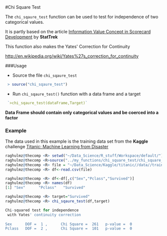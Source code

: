 #Chi Square Test

The `chi_sqaure_test` function can be used to test for independence of two categorical values.

It is partly based on the article [Information Value Concept in Scorecard Development](http://stattrek.com/chi-square-test/independence.aspx) by **StatTrek**

This function also makes the Yates' Correction for Continuity

http://en.wikipedia.org/wiki/Yates%27s_correction_for_continuity


###Usage

* Source the file `chi_sqaure_test` <br>

```R
 > source("chi_sqaure_test")
```

* Run `chi_sqaure_test()` function with a data frame and a target

```R
 `>chi_sqaure_test(dataFrame,Target)`
```
**Data Frame should contain only categorical values and be coerced into a factor**

### Example

The data used in this example is the training data set from the **Kaggle** challenge [Titanic: Machine Learning from Disaster](https://www.kaggle.com/c/titanic)

```R
raghulmz@thecomp <R> setwd("~/Data_Science/R_stuff/Workspace/default/")
raghulmz@thecomp <R>source("../my_functions/chi_square_test/chi_square_test.R")
raghulmz@thecomp <R> file = "~/Data_Science/Kaggle/titanic//data//train.csv"
raghulmz@thecomp <R> df<-read.csv(file)

raghulmz@thecomp <R> df<-df[,c("Sex","Pclass","Survived")]
raghulmz@thecomp <R> names(df)
[1] "Sex"      "Pclass"   "Survived"

raghulmz@thecomp <R> target="Survived"
raghulmz@thecomp <R> chi_sqaure_test(df,target)

Chi-squared test for independence 
 with Yates' continuity correction 
 
Sex 	 DOF =  1 , 	 Chi Square =  261 	 p-value =  0 
Pclass 	 DOF =  2 , 	 Chi Square =  101 	 p-value =  0 

```
